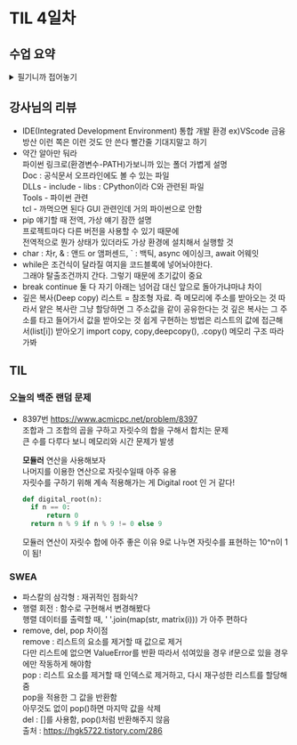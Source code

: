 # TIL 4일차

## 수업 요약
<details>
<summary>필기니까 접어놓기</summary>

<!-- summary 아래 한칸 공백 두어야함 -->

## 모듈과 제어
### 모듈 Module
- 많이들 작성한 거 미리 가져오겠다 import or from import 로 가져오기
- 내장 모듈
  설치없이 불러오기 가능  
  ex) math, random, datatime
- 'as' 키워드로 2개 이상의 모듈에서 동일한 거 불러올 때 구분가능
  ```python
  from math import pi
  from my_math import pi as my_pi
  ```
- 될 수 있으면 import로 가져오기(스타일가이드)
- help(math)로 설명을 볼 순 있지만 될 수 있으면 공식문서로 보자




- 파이썬에는 내장된 표준 라이브러리가 있다
![image](https://github.com/user-attachments/assets/9b55e99c-5f67-4a5a-ae5e-192e0c2db372)

- 라이브러리에는 모듈과 패키지가 있다
- 패키지는 모듈의 집합이다
```
from my_package import math
from my_package.math import add
```
- 외부 패키지는 pip가 필요!!
  $ pip install(uninstall) requests
- **requests** : 외부 API 서버로 요청함 아주 자주 쓸 예정
- 외장 모듈은 검색해서 소스코드, 만든 팀, 설명서 확인 가능
  
- 패키지를 사용하는 이유? 커지면 자연스럽게 나눠서 사용하게 된다

### 제어문 Control Statement
- 조건문(Conditional Statement) : if elif else
- 반복문(Loop Statement) : for while
- 반복문 제어 : break(반복 중지), continue(다음 루프로), pass(아무 것도 하지 않음) 

- iterable 즉 순회가능한 경우 for문에서 모두 뽑아낼 수 있다.

### 참고
- enumerate : 리스트에서 하나씩 원소만 뽑는 게 아니라 (index, x)를 반환해서  
              for index, x in enumerate(iterable, start=0)를 하면 쌍으로 언패킹 가능

</details>


## 강사님의 리뷰
- IDE(Integrated Development Environment) 통합 개발 환경 ex)VScode
  금융 방산 이런 쪽은 이런 것도 안 쓴다 빨간줄 기대지말고 하기
- 약간 알아만 둬라  
  파이썬 링크로(환경변수-PATH)가보니까 있는 폴더 가볍게 설명  
  Doc : 공식문서 오프라인에도 볼 수 있는 파일  
  DLLs - include - libs : CPython이라 C와 관련된 파일  
  Tools - 파이썬 관련  
  tcl - 까먹으면 된다 GUI 관련인데 거의 파이썬으로 안함  
- pip 얘기할 때 전역, 가상 얘기 잠깐 설명  
  프로젝트마다 다른 버전을 사용할 수 있기 때문에  
  전역적으로 뭔가 상태가 있더라도 가상 환경에 설치해서 실행할 것  
- char : 차r, & : 앤드 or 앰퍼센드, ` : 백틱, async 에이싱크, await 어웨잇  
- while은 조건식이 달라질 여지을 코드블록에 넣어놔야한다.  
  그래야 탈출조건까지 간다. 그렇기 때문에 초기값이 중요
- break continue 둘 다 자기 아래는 넘어감 대신 앞으로 돌아가냐마냐 차이
- 깊은 복사(Deep copy)
  리스트 = 참조형 자료. 즉 메모리에 주소를 받아오는 것
  따라서 얕은 복사란 그냥 할당하면 그 주소값을 같이 공유한다는 것
  깊은 복사는 그 주소를 타고 들어가서 값을 받아오는 것
  쉽게 구현하는 방법은 리스트의 값에 접근해서(list[i]) 받아오기
  import copy, copy,deepcopy(), .copy()
  메모리 구조 따라가봐  
  
   


## TIL
### 오늘의 백준 랜덤 문제
- 8397번 https://www.acmicpc.net/problem/8397  
  조합과 그 조합의 곱을 구하고 자릿수의 합을 구해서 합치는 문제  
  큰 수를 다루다 보니 메모리와 시간 문제가 발생  

  **모듈러** 연산을 사용해보자  
  나머지를 이용한 연산으로 자릿수일때 아주 유용  
  자릿수를 구하기 위해 계속 적용해가는 게 Digital root 인 거 같다!  
  ```python
  def digital_root(n):
    if n == 0:
        return 0
    return n % 9 if n % 9 != 0 else 9
  ```
  모듈러 연산이 자릿수 합에 아주 좋은 이유
  9로 나누면 자릿수를 표현하는 10^n이 1이 됨!  

### SWEA
- 파스칼의 삼각형 : 재귀적인 점화식?
- 행렬 회전 : 함수로 구현해서 변경해봤다  
  행렬 데이터를 출력할 때, ' '.join(map(str, matrix(i))) 가 아주 편하다
- remove, del, pop 차이점  
  remove : 리스트의 요소를 제거할 때 값으로 제거  
           다만 리스트에 없으면 ValueError를 반환
           따라서 섞여있을 경우 if문으로 있을 경우에만 작동하게 해야함  
  pop : 리스트 요소를 제거할 때 인덱스로 제거하고, 다시 재구성한 리스트를 할당해줌  
        pop을 적용한 그 값을 반환함  
        아무것도 없이 pop()하면 마지막 값을 삭제  
  del : []를 사용함, pop()처럼 반환해주지 않음  
  출처 : https://hgk5722.tistory.com/286

